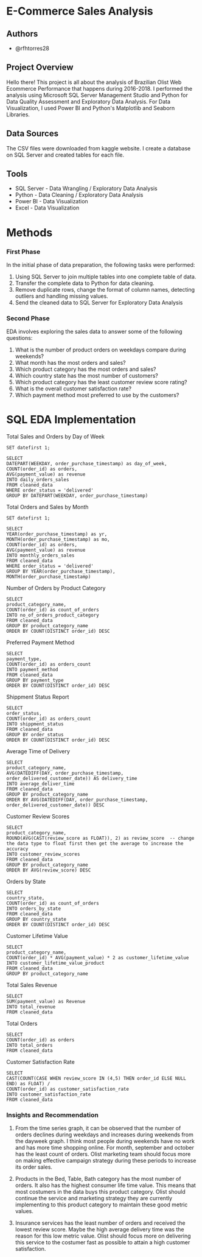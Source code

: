 # E-Commerce Sales Analysis

## Authors
* @rfhtorres28
  
## Project Overview
Hello there! This project is all about the analysis of Brazilian Olist Web Ecommerce Performance that happens during 2016-2018. I performed the analysis using Microsoft SQL Server Management Studio and Python for Data Quality Assessment and Exploratory Data Analysis. For Data Visualization, I used Power BI and Python's Matplotlib and Seaborn Libraries.  

## Data Sources 
The CSV files were downloaded from kaggle website. I create a database on SQL Server and created tables for each file. 

## Tools 
* SQL Server - Data Wrangling / Exploratory Data Analysis
* Python - Data Cleaning / Exploratory Data Analysis
* Power BI - Data Visualization
* Excel - Data Visualization
  
# Methods

### First Phase 
 In the initial phase of data preparation, the following tasks were performed: 

 1. Using SQL Server to join multiple tables into one complete table of data.
 2. Transfer the complete data to Python for data cleaning.
 3. Remove duplicate rows, change the format of column names, detecting outliers and handling missing values.
 4. Send the cleaned data to SQL Server for Exploratory Data Analysis

### Second Phase
 EDA involves exploring the sales data to answer some of the following questions:

 1. What is the number of product orders on weekdays compare during weekends?
 2. What month has the most orders and sales?
 3. Which product category has the most orders and sales?
 4. Which country state has the most number of customers?
 5. Which product category has the least customer review score rating?
 6. What is the overall customer satisfaction rate?
 7. Which payment method most preferred to use by the customers? 

# SQL EDA Implementation 

Total Sales and Orders by Day of Week
```
SET datefirst 1;

SELECT
DATEPART(WEEKDAY, order_purchase_timestamp) as day_of_week,
COUNT(order_id) as orders,
AVG(payment_value) as revenue
INTO daily_orders_sales
FROM cleaned_data
WHERE order_status = 'delivered'
GROUP BY DATEPART(WEEKDAY, order_purchase_timestamp)
```

 Total Orders and Sales by Month 
```
SET datefirst 1;

SELECT
YEAR(order_purchase_timestamp) as yr,
MONTH(order_purchase_timestamp) as mo,
COUNT(order_id) as orders,
AVG(payment_value) as revenue
INTO monthly_orders_sales
FROM cleaned_data
WHERE order_status = 'delivered'
GROUP BY YEAR(order_purchase_timestamp),
MONTH(order_purchase_timestamp)
```


Number of Orders by Product Category 
```
SELECT 
product_category_name,
COUNT(order_id) as count_of_orders
INTO no_of_orders_product_category
FROM cleaned_data
GROUP BY product_category_name
ORDER BY COUNT(DISTINCT order_id) DESC
```

Preferred Payment Method 
```
SELECT 
payment_type,
COUNT(order_id) as orders_count
INTO payment_method
FROM cleaned_data
GROUP BY payment_type
ORDER BY COUNT(DISTINCT order_id) DESC
```

Shippment Status Report 
```
SELECT 
order_status,
COUNT(order_id) as orders_count
INTO shippment_status
FROM cleaned_data
GROUP BY order_status
ORDER BY COUNT(DISTINCT order_id) DESC
```

 Average Time of Delivery
```
SELECT 
product_category_name,
AVG(DATEDIFF(DAY, order_purchase_timestamp, order_delivered_customer_date)) AS delivery_time
INTO average_deliver_time
FROM cleaned_data
GROUP BY product_category_name
ORDER BY AVG(DATEDIFF(DAY, order_purchase_timestamp, order_delivered_customer_date)) DESC
```


Customer Review Scores
```
SELECT 
product_category_name,
ROUND(AVG(CAST(review_score as FLOAT)), 2) as review_score  -- change the data type to float first then get the average to increase the accuracy
INTO customer_review_scores
FROM cleaned_data
GROUP BY product_category_name
ORDER BY AVG(review_score) DESC
```

Orders by State 
```
SELECT 
country_state,
COUNT(order_id) as count_of_orders
INTO orders_by_state
FROM cleaned_data
GROUP BY country_state
ORDER BY COUNT(DISTINCT order_id) DESC
```

Customer Lifetime Value 
```
SELECT 
product_category_name,
COUNT(order_id) * AVG(payment_value) * 2 as customer_lifetime_value
INTO customer_lifetime_value_product
FROM cleaned_data
GROUP BY product_category_name
```

Total Sales Revenue
```
SELECT 
SUM(payment_value) as Revenue
INTO total_revenue
FROM cleaned_data
```

Total Orders
```
SELECT 
COUNT(order_id) as orders
INTO total_orders
FROM cleaned_data
```

Customer Satisfaction Rate
```
SELECT 
CAST(COUNT(CASE WHEN review_score IN (4,5) THEN order_id ELSE NULL END) as FLOAT) / 
COUNT(order_id) as customer_satisfaction_rate
INTO customer_satisfaction_rate
FROM cleaned_data
```


### Insights and Recommendation

1. From the time series graph, it can be observed that the number of orders declines during weekdays and increases during 
weekends from the dayweek graph. I think most people during weekends have no work and has more time shopping online. For month, september and october
has the least count of orders. Olist marketing team should focus more on making effective campaign strategy during these periods to increase its order sales. 

  
2. Products in the Bed, Table, Bath category has the most number of orders. It also has the highest
consumer life time value. This means that most costumers in the data buys this product category. Olist should continue
the service and marketing strategy they are currently implementing to this product category to maintain these good metric values.

3. Insurance services has the least number of orders and received the lowest review score. Maybe the high average delivery time
was the reason for this low metric value. Olist should focus more on delivering this service to the costumer fast as possible to attain a 
high customer satisfaction.
